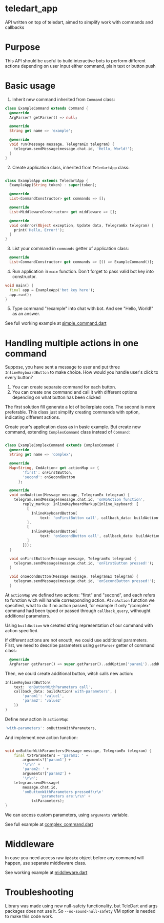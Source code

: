 # teledart_app
API written on top of teledart, aimed to simplify work with commands and callbacks

# Purpose

This API should be useful to build interactive bots to perform different actions depending on user input either command, plain text or button push

# Basic usage

1. Inherit new command inherited from `Command` class:
``` dart
class ExampleCommand extends Command {
  @override
  ArgParser? getParser() => null;

  @override
  String get name => 'example';

  @override
  void run(Message message, TelegramEx telegram) {
    telegram.sendMessage(message.chat.id, 'Hello, World!');
  }
}
```
2. Create application class, inherited from `TeledartApp` class:
```dart

class ExampleApp extends TeledartApp {
  ExampleApp(String token) : super(token);

  @override
  List<CommandConstructor> get commands => [];

  @override
  List<MiddlewareConstructor> get middleware => [];

  @override
  void onError(Object exception, Update data, TelegramEx telegram) {
    print('Hello, Error!');
  }
}
```
3. List your command in `commands` getter of application class:
```dart
  @override
  List<CommandConstructor> get commands => [() => ExampleCommand()];
```
4. Run application in `main` function. Don't forget to pass valid bot key into constructor.
```dart
void main() {
  final app = ExampleApp('bot key here');
  app.run();
}
```
5. Type command "/example" into chat with bot. And see "Hello, World!" as an answer.

See full working example at [simple_command.dart](example/simple_command.dart)

# Handling multiple actions in one command

Suppose, you have sent a message to user and put three `InlineKeyboardButton` to make choice. How would you handle user's click to every button?
 1. You can create separate command for each button.
 2. You can create one command and call it with different options depending on what button has been clicked

The first solution fill generate a lot of boilerplate code. The second is more preferable. This class just simplify creating commands with option, indicating different actions.

Create your's application class as in basic example. But create new command, extending `ComplexCommand` class instead of `Command`:

```dart

class ExampleComplexCommand extends ComplexCommand {
  @override
  String get name => 'complex';

  @override
  Map<String, CmdAction> get actionMap => {
        'first': onFirstButton,
        'second': onSecondButton
      };

  @override
  void onNoAction(Message message, TelegramEx telegram) {
    telegram.sendMessage(message.chat.id, 'onNoAction function',
        reply_markup: InlineKeyboardMarkup(inline_keyboard: [
          [
            InlineKeyboardButton(
                text: 'onFirstButton call', callback_data: buildAction('first'))
          ],
          [
            InlineKeyboardButton(
                text: 'onSecondButton call', callback_data: buildAction('second'))
          ]
        ]));
  }

  void onFirstButton(Message message, TelegramEx telegram) {
    telegram.sendMessage(message.chat.id, 'onFirstButton pressed!');
  }

  void onSecondButton(Message message, TelegramEx telegram) {
    telegram.sendMessage(message.chat.id, 'onSecondButton pressed!');
  }
```

At `actionMap` we defined two actions: "first" and "second", and each refers to function wich will handle corresponding action. At `noAction` function we specified, what to do if no action passed, for example if only "/complex" command had been typed or passed through `callback_query`, withought additional parameters. 

Using `buildAction` we created string representation of our command with action specified. 

If different actions are not enouth, we could use additional parameters. First, we need to describe parameters using `getParser` getter of command class:

```dart
  @override
  ArgParser getParser() => super.getParser()..addOption('param1')..addOption('param2');
```
Then, we could create additional button, witch calls new action:
```dart
InlineKeyboardButton(
    text: 'onButtonWithParameters call',
    callback_data: buildAction('with-parameters', {
        'param1': 'value1', 
        'param2': 'value2'
    })
)
```
Define new action in `actionMap`:
```dart
'with-parameters': onButtonWithParameters,
```
And implement new action function: 
```dart

void onButtonWithParameters(Message message, TelegramEx telegram) {
    final txtParameters = 'param1: ' +
        arguments?['param1'] +
        '\r\n' +
        'param2: ' +
        arguments?['param2'] +
        '\r\n';
    telegram.sendMessage(
        message.chat.id,
        'onButtonWithParameters pressed!\r\n'
                'parameters are:\r\n' +
            txtParameters);
}
```
We can access custom parameters, using `arguments` variable. 

See full example at [complex_command.dart](example/complex_command.dart)

# Middleware

In case you need access raw `Update` object before any command will happen, use separate middleware class.

See working example at [middleware.dart](example/middleware.dart)

# Troubleshooting

Library was made using new null-safety functionality, but TeleDart and args packages does not use it. So `--no-sound-null-safety` VM option is needed to make this code work. 